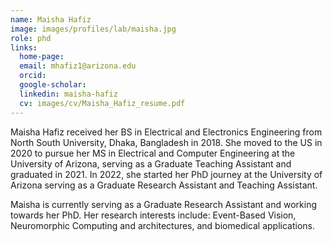 ```yaml
--- 
name: Maisha Hafiz
image: images/profiles/lab/maisha.jpg
role: phd
links:
  home-page: 
  email: mhafiz1@arizona.edu
  orcid: 
  google-scholar: 
  linkedin: maisha-hafiz
  cv: images/cv/Maisha_Hafiz_resume.pdf
---
```


Maisha Hafiz received her BS in Electrical and Electronics Engineering from North South University, Dhaka, Bangladesh in 2018. She moved to the US in 2020 to pursue her MS in Electrical and Computer Engineering at the University of Arizona, serving as a Graduate Teaching Assistant and graduated in 2021. In 2022, she started her PhD journey at the University of Arizona serving as a Graduate Research Assistant and Teaching Assistant.

Maisha is currently serving as a Graduate Research Assistant and working towards her PhD. Her research interests include: Event-Based Vision, Neuromorphic Computing and architectures, and biomedical applications.



 
